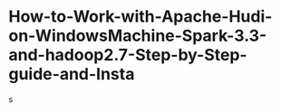 # How-to-Work-with-Apache-Hudi-on-WindowsMachine-Spark-3.3-and-hadoop2.7-Step-by-Step-guide-and-Insta
s
